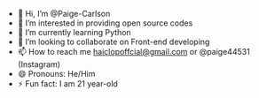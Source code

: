 - 👋 Hi, I’m @Paige-Carlson
- 👀 I’m interested in providing open source codes
- 🌱 I’m currently learning Python
- 💞️ I’m looking to collaborate on Front-end developing
- 📫 How to reach me haiclopoffcial@gmail.com or @paige44531 (Instagram)
- 😄 Pronouns: He/Him
- ⚡ Fun fact: I am 21 year-old

<!---
Paige-Carlson/Paige-Carlson is a ✨ special ✨ repository because its `README.md` (this file) appears on your GitHub profile.
You can click the Preview link to take a look at your changes.
--->
